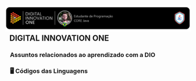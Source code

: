 ## <img src="https://github.com/SparxBR/digital-innovation-one/blob/master/Banner.png?raw=true" alt="Banner.png" style="zoom:67%;" />&ensp;DIGITAL INNOVATION ONE

### &nbsp;&ensp;Assuntos relacionados ao aprendizado com a DIO

### &nbsp;&ensp;🖥️ Códigos das Linguagens
